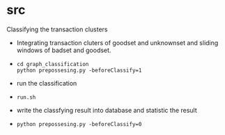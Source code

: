 # src



Classifying the transaction clusters

- Integrating transaction cluters of goodset and unknownset and sliding windows of badset and goodset.

- ```
  cd graph_classification
  python prepossesing.py -beforeClassify=1
  ```

- run the classification

- ```
  run.sh
  ```

- write the classfying result into database and statistic the result

- ```
  python prepossesing.py -beforeClassify=0
  ```

